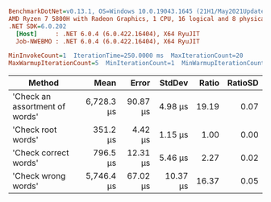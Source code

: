 ``` ini

BenchmarkDotNet=v0.13.1, OS=Windows 10.0.19043.1645 (21H1/May2021Update)
AMD Ryzen 7 5800H with Radeon Graphics, 1 CPU, 16 logical and 8 physical cores
.NET SDK=6.0.202
  [Host]     : .NET 6.0.4 (6.0.422.16404), X64 RyuJIT
  Job-NWEBMO : .NET 6.0.4 (6.0.422.16404), X64 RyuJIT

MinInvokeCount=1  IterationTime=250.0000 ms  MaxIterationCount=20  
MaxWarmupIterationCount=5  MinIterationCount=1  MinWarmupIterationCount=1  

```
|                         Method |       Mean |    Error |   StdDev | Ratio | RatioSD |
|------------------------------- |-----------:|---------:|---------:|------:|--------:|
| &#39;Check an assortment of words&#39; | 6,728.3 μs | 90.87 μs |  4.98 μs | 19.19 |    0.07 |
|             &#39;Check root words&#39; |   351.2 μs |  4.42 μs |  1.15 μs |  1.00 |    0.00 |
|          &#39;Check correct words&#39; |   796.5 μs | 12.31 μs |  5.46 μs |  2.27 |    0.02 |
|            &#39;Check wrong words&#39; | 5,746.4 μs | 67.02 μs | 10.37 μs | 16.37 |    0.05 |
